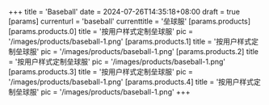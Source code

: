 +++
title = 'Baseball'
date = 2024-07-26T14:35:18+08:00
draft = true
[params]
  currenturl = 'baseball'
  currenttitle = '垒球服'
  [params.products]
    [params.products.0]
      title = '按用户样式定制垒球服'
      pic = '/images/products/baseball-1.png'
    [params.products.1]
      title = '按用户样式定制垒球服'
      pic = '/images/products/baseball-1.png'
    [params.products.2]
      title = '按用户样式定制垒球服'
      pic = '/images/products/baseball-1.png'
    [params.products.3]
      title = '按用户样式定制垒球服'
      pic = '/images/products/baseball-1.png'
    [params.products.4]
      title = '按用户样式定制垒球服'
      pic = '/images/products/baseball-1.png'
+++

